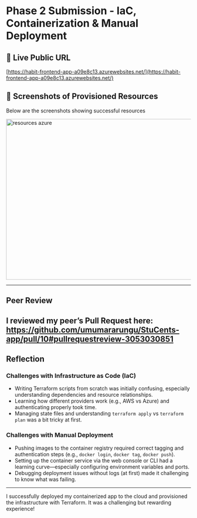 # Phase 2 Submission - IaC, Containerization & Manual Deployment

## 🚀 Live Public URL
[https://habit-frontend-app-a09e8c13.azurewebsites.net/](https://habit-frontend-app-a09e8c13.azurewebsites.net/)

## 📸 Screenshots of Provisioned Resources
Below are the screenshots showing successful resources

<img width="953" height="437" alt="resources azure" src="https://github.com/user-attachments/assets/3e7bbacd-26d3-4faa-8e74-0eeba9c053e8" />


---

##  Peer Review
I reviewed my peer’s Pull Request here:  
[https://github.com/umumararungu/StuCents-app/pull/10#pullrequestreview-3053030851
](https://github.com/umumararungu/StuCents-app/pull/10#pullrequestreview-3053030851)
---

##  Reflection

### Challenges with Infrastructure as Code (IaC)
- Writing Terraform scripts from scratch was initially confusing, especially understanding dependencies and resource relationships.
- Learning how different providers work (e.g., AWS vs Azure) and authenticating properly took time.
- Managing state files and understanding `terraform apply` vs `terraform plan` was a bit tricky at first.

### Challenges with Manual Deployment
- Pushing images to the container registry required correct tagging and authentication steps (e.g., `docker login`, `docker tag`, `docker push`).
- Setting up the container service via the web console or CLI had a learning curve—especially configuring environment variables and ports.
- Debugging deployment issues without logs (at first) made it challenging to know what was failing.

---

 I successfully deployed my containerized app to the cloud and provisioned the infrastructure with Terraform. It was a challenging but rewarding experience!

